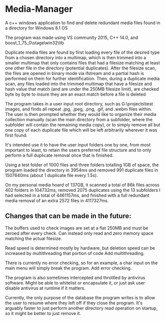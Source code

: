 # Media-Manager
A c++ windows application to find and delete redundant media files found in a directory for Windows 8.1 OS

The program was made using VS community 2015, C++ 14.0, and boost_1_75_0\stage\win32\lib

Duplicate media files are found by first loading every file of the desired type from a chosen directory into a multimap, which is then trimmed into a smaller multimap that only contains files that had a filesize matching at least one other file in the directory (potential duplicates).
After the filesize scan, the files are opened in binary mode via ifstream and a partial hash is performed on them for further identification.
Then, during a duplicate media scan, any files loaded into the trimmed multimap that have a filesize and hash value that match (and are under the 250MB filesize limit), are checked byte by byte to insure they are an exact match before a file is deleted

The program takes in a user input root directory, such as G:\projects\test images, and finds all repeat .jpg, .jpeg, .png, .gif, and .webm files within.
The user is then prompted whether they would like to organize their media collection manually (scan the main directory from a subfolder, where the subfolder will contain the remaining media copy), or to simply remove all but one copy of each duplicate file which will be left arbitrarily wherever it was first found.

It's intended use it to have the user input folders one by one, from most important to least, to retain the users preferred file structure and to only perform a full duplicate removal once that is finished.

Using a test folder of 1000 files and three folders totalling 1GB of space, the program loaded the directory in 3954ms and removed 991 duplicate files in 1507640ms (about 1 duplicate file every 1.5s).

On my personal media hoard of 137GB, it scanned a total of 86k files across 402 folders in 104732ms, removed 2075 duplicates using the 13 subfolders I had selected in a total of 4461157ms, and finished with a full redundant media removal of an extra 2572 files in 4117327ms.



## Changes that can be made in the future:

The buffers used to check images are set at a flat 250MB and must be zeroed after every check.
Can instead only read and zero memory space matching the actual filesize.

Read speed is determined mostly by hardware, but deletion speed can be increased by multithreading that portion of code
Add multithreading.

There is currently no error checking, so for an example, a char input on the main menu will simply break the program.
Add error checking.

The program is also sometimes intercepted and throttled by antivirus software.
Might be able to whitelist or encapsulate it, or just ask user disable antivirus at runtime if it matters.

Currently, the only purpose of the database the program writes is to allow the user to resume where they left off if they close the program.
It's arguably faster to just perform another directory read operation on startup, so it might be better to just remove it.
